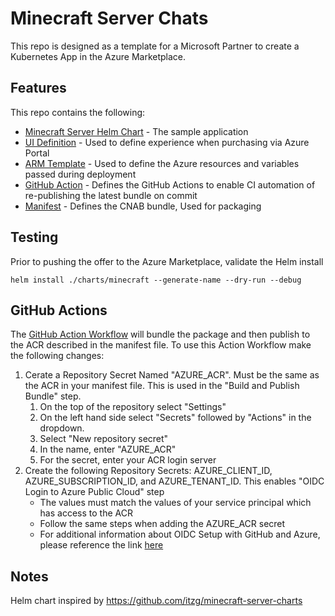 # Minecraft Server Chats

This repo is designed as a template for a Microsoft Partner to create a Kubernetes App in the Azure Marketplace.

## Features

This repo contains the following:

* [Minecraft Server Helm Chart](charts/minecraft) - The sample application
* [UI Definition](createUIDefinition.json) - Used to define experience when purchasing via Azure Portal
* [ARM Template](mainTemplate.json) - Used to define the Azure resources and variables passed during deployment
* [GitHub Action](.github/workflows) - Defines the GitHub Actions to enable CI automation of re-publishing the latest bundle on commit
* [Manifest](mainfest.yaml) - Defines the CNAB bundle, Used for packaging

## Testing

Prior to pushing the offer to the Azure Marketplace, validate the Helm install

```
helm install ./charts/minecraft --generate-name --dry-run --debug
```

## GitHub Actions

The [GitHub Action Workflow](.github/workflows/CNABPackage.yml) will bundle the package and then publish to the ACR described in the manifest file.  To use this Action Workflow make the following changes:

1. Cerate a Repository Secret Named "AZURE_ACR".  Must be the same as the ACR in your manifest file.  This is used in the "Build and Publish Bundle" step.
    1. On the top of the repository select "Settings"
    2. On the left hand side select "Secrets" followed by "Actions" in the dropdown.
    3. Select "New repository secret"
    4. In the name, enter "AZURE_ACR"
    5. For the secret, enter your ACR login server
2. Create the following Repository Secrets: AZURE_CLIENT_ID, AZURE_SUBSCRIPTION_ID, and AZURE_TENANT_ID.  This enables "OIDC Login to Azure Public Cloud" step
    * The values must match the values of your service principal which has access to the ACR
    * Follow the same steps when adding the AZURE_ACR secret
    * For additional information about OIDC Setup with GitHub and Azure, please reference the link [here](https://docs.github.com/en/actions/deployment/security-hardening-your-deployments/configuring-openid-connect-in-azure)

## Notes

Helm chart inspired by https://github.com/itzg/minecraft-server-charts
